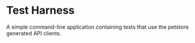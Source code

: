 # Test Harness

A simple command-line application containing tests that use the petstore generated API clients.
